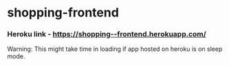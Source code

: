 # shopping-frontend

### Heroku link - https://shopping--frontend.herokuapp.com/
Warning: This might take time in loading if app hosted on heroku is on sleep mode.

